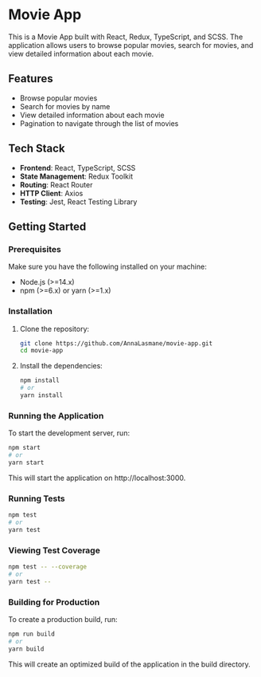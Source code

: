 # Movie App

This is a Movie App built with React, Redux, TypeScript, and SCSS. The application allows users to browse popular movies, search for movies, and view detailed information about each movie.

## Features

- Browse popular movies
- Search for movies by name
- View detailed information about each movie
- Pagination to navigate through the list of movies

## Tech Stack

- **Frontend**: React, TypeScript, SCSS
- **State Management**: Redux Toolkit
- **Routing**: React Router
- **HTTP Client**: Axios
- **Testing**: Jest, React Testing Library

## Getting Started

### Prerequisites

Make sure you have the following installed on your machine:

- Node.js (>=14.x)
- npm (>=6.x) or yarn (>=1.x)

### Installation

1. Clone the repository:

   ````sh
   git clone https://github.com/AnnaLasmane/movie-app.git
   cd movie-app 

   ````

2. Install the dependencies:
   ```sh
   npm install
   # or
   yarn install
   ```

### Running the Application

To start the development server, run:

```sh
npm start
# or
yarn start
```

This will start the application on http://localhost:3000.

### Running Tests

```sh
npm test
# or
yarn test
```

### Viewing Test Coverage

```sh
npm test -- --coverage
# or
yarn test --

```

### Building for Production

To create a production build, run:

```sh
npm run build
# or
yarn build
```

This will create an optimized build of the application in the build directory.


